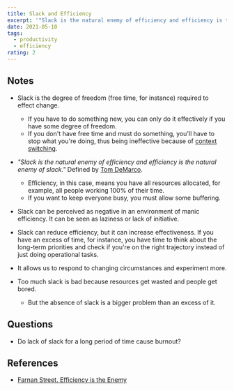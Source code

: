 ```yaml
---
title: Slack and Efficiency
excerpt: '"Slack is the natural enemy of efficiency and efficiency is the natural enemy of slack."'
date: 2021-05-10
tags:
  - productivity
  - efficiency
rating: 2
---
```


## Notes

- Slack is the degree of freedom (free time, for instance) required to effect change.

  - If you have to do something new, you can only do it effectively if you have some degree of freedom.
  - If you don't have free time and must do something, you'll have to stop what you're doing, thus being ineffective because of [context switching](/zettelkasten/context-switching).

- _"Slack is the natural enemy of efficiency and efficiency is the natural enemy of slack."_ Defined by [Tom DeMarco](https://www.amazon.com/gp/product/0767907698).

  - Efficiency, in this case, means you have all resources allocated, for example, all people working 100% of their time.
  - If you want to keep everyone busy, you must allow some buffering.

- Slack can be perceived as negative in an environment of manic efficiency. It can be seen as laziness or lack of initiative.

- Slack can reduce efficiency, but it can increase effectiveness. If you have an excess of time, for instance, you have time to think about the long-term priorities and check if you're on the right trajectory instead of just doing operational tasks.

- It allows us to respond to changing circumstances and experiment more.

- Too much slack is bad because resources get wasted and people get bored.
  - But the absence of slack is a bigger problem than an excess of it.

## Questions

- Do lack of slack for a long period of time cause burnout?

## References

- [Farnan Street. Efficiency is the Enemy](https://fs.blog/2021/05/slack/)
